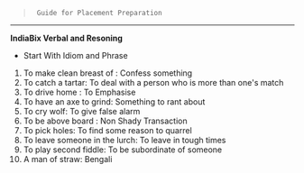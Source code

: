 > ` Guide for Placement Preparation` 

---
**IndiaBix Verbal and Resoning**
*  Start With Idiom and Phrase
  1.  To make clean breast of : Confess something
  1. To catch a tartar: To deal with a person who is more than one's match
  1. To drive home : To Emphasise
  1. To have an axe to grind: Something to rant about
  1. To cry wolf: To give false alarm
  1. To be above board : Non Shady Transaction
  1. To pick holes: To find some reason to quarrel
  1. To leave someone in the lurch: To leave in tough times
  1. To play second fiddle: To be subordinate of someone
  1. A man of straw: Bengali
